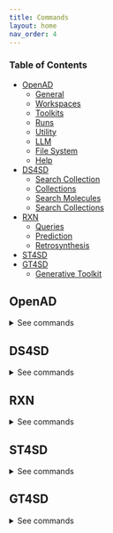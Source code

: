 ```yaml
---
title: Commands
layout: home
nav_order: 4
---
```


<!--

DO NOT EDIT
-----------
This file auto-generated.
To update it, see openad/docs/generate-docs.py

-->

### Table of Contents
- [OpenAD](#openad)
  - [General](#general)
  - [Workspaces](#workspaces)
  - [Toolkits](#toolkits)
  - [Runs](#runs)
  - [Utility](#utility)
  - [LLM](#llm)
  - [File System](#file-system)
  - [Help](#help)
- [DS4SD](#ds4sd)
  - [Search Collection](#search-collection)
  - [Collections](#collections)
  - [Search Molecules](#search-molecules)
  - [Search Collections](#search-collections)
- [RXN](#rxn)
  - [Queries](#queries)
  - [Prediction](#prediction)
  - [Retrosynthesis](#retrosynthesis)
- [ST4SD](#st4sd)
- [GT4SD](#gt4sd)
  - [Generative Toolkit](#generative-toolkit)

## OpenAD

<details markdown="block">
<summary>See commands</summary>

### General

`openad`{: .cmd }
Display the openad splash screen.<br><br>

`get status`{: .cmd }
Display the currently selected workspace and toolkit.<br><br>

`display history`{: .cmd }
Display the last 30 commands run in your current workspace.<br><br>

`clear sessions`{: .cmd }
Clear any other sessions that may be running.<br><br>

<br>

### Workspaces

`set workspace <workspace_name>`{: .cmd }
Change the current workspace.<br><br>

`get workspace [ <workspace_name> ]`{: .cmd }
Display details a workspace. When no workspace name is passed, details of your current workspace are displayed.<br><br>

`create workspace <workspace_name> [ description('<description>') on path '<path>' ]`{: .cmd }
Create a new workspace with an optional description and path.<br><br>

`remove workspace <workspace_name>`{: .cmd }
Remove a workspace from your registry. Note that this doesn't remove the workspace's directory.<br><br>

`list workspaces`{: .cmd }
Lists all your workspaces.<br><br>

<br>

### Toolkits

`ds4sd`{: .cmd }
Display the splash screen for the DS4SD toolkit.<br><br>

`rxn`{: .cmd }
Display the splash screen for the RXN toolkit.<br><br>

`st4sd`{: .cmd }
Display the splash screen for the ST4SD toolkit.<br><br>

`gt4sd`{: .cmd }
Display the splash screen for the GT4SD toolkit.<br><br>

`list toolkits`{: .cmd }
List all installed toolkits. To see all available toolkits, run `list all toolkits`.<br><br>

`list all toolkits`{: .cmd }
List all available toolkits.<br><br>

`add toolkit <toolkit_name>`{: .cmd }
Install a toolkit.<br><br>

`remove toolkit <toolkit_name>`{: .cmd }
Remove a toolkit from the registry.
Note: This doesn't delete the toolkit code. If the toolkit is added again, a backup of the previous install is created in the toolkit directory at ~/.openad/toolkits.<br><br>

`set context <toolkit_name> [ reset ]`{: .cmd }
Set your context to the chosen toolkit. By setting the context, the selected toolkit functions become available to you. The optional parameter 'reset' can be used to reset your login information.<br><br>

`get context`{: .cmd }
Display the currently selected toolkit.<br><br>

`unset context`{: .cmd }
Exit your toolkit context. You will no longer have access to toolkit-specific functions.<br><br>

<br>

### Runs

`create run`{: .cmd }
Start recording a run.<br><br>

`save run as <run_name>`{: .cmd }
Stop recording a run and save it.<br><br>

`run <run_name>`{: .cmd }
Execute a previously recorded run. This will execute every command and continue regardless of any failures.<br><br>

`list runs`{: .cmd }
List all runs saved in the current workspace.<br><br>

`display run <run_name>`{: .cmd }
Display the commands stored in a certain run.<br><br>

<br>

### Utility

`display data '<csv_filename>'`{: .cmd }
Display data from a csv file.<br><br>

`-> result save [as '<csv_filename>']`{: .cmd }
Save table data to csv file.<br><br>

`-> result open`{: .cmd }
Explore table data in the browser.<br><br>

`-> result edit`{: .cmd }
Edit table data in the browser.<br><br>

`-> result copy`{: .cmd }
Copy table data to clipboard, formatted for spreadheet.<br><br>

`-> result display`{: .cmd }
Display the result in the CLI.<br><br>

`edit config '<json_config_file>' [ schema '<schema_file>']`{: .cmd }
Edit any JSON file in your workspace directly from the CLI. If a schema is specified, it will be used for validation and documentation.<br><br>

`show molecules using ( file '<mols_file>' | dataframe <dataframe> )
    [ save as '<sdf_or_csv_file>' | as molsobject ]`{: .cmd }
Launch the molecule viewer to examine and select molecules from a SMILES sdf/csv dataset.

Examples:

`show molecules using file 'base_molecules.sdf' as molsobject`
`show molecules using dataframe my_dataframe save as 'selection.sdf'`<br><br>

<br>

### LLM

`tell me <how to do xyz>`{: .cmd }
Ask your AI assistant how to do anything in OpenAD.<br><br>

`set llm  <language_model_name>`{: .cmd }
Set the target language model name for the "tell me" command.<br><br>

`clear llm auth`{: .cmd }
Clear the language model's authentication file.<br><br>

<br>

### File System

`list files`{: .cmd }
List all files in your current workspace.<br><br>

`import from '<external_source_file>' to '<workspace_file>'`{: .cmd }
Import a file from outside OpenAD into your current workspace.<br><br>

`export from '<workspace_file>' to '<external_file>'`{: .cmd }
Export a file from your current workspace to anywhere on your hard drive.<br><br>

`copy file '<workspace_file>' to '<other_workspace_name>'`{: .cmd }
Export a file from your current workspace to another workspace.<br><br>

`remove '<filename>'`{: .cmd }
Remove a file from your current workspace.<br><br>

<br>

### Help

`intro`{: .cmd }
Display an introduction to the OpenAD CLI.<br><br>

`docs`{: .cmd }
Open the documentation webpage.<br><br>

`?`{: .cmd }
List all available commands.<br><br>

`<soft>...</soft> ?`{: .cmd }
Display what a command does, or list all commands that contain this string.<br><br>

<br>

</details>

## DS4SD


<details markdown="block">
<summary>See commands</summary>

### Search Collection

`search collection '<collection name or key>' for '<search string>' using ( [ page_size=<int> system_id=<system_id> edit_distance=<integer> display_first=<integer>]) show (data|docs) [ estimate only|return as data|save as '<csv_filename>' ]`{: .cmd }
external

NOTE: The Using Clause Requires all the Parameters added to the Using Clause be in the defined order as per in the above help documentation<br><br>

`search collection '<collection name or key>' for '<search string>' using ( [ page_size=<int> system_id=<system_id> edit_distance=<integer> display_first=<integer>]) show (data|docs) [ estimate only|return as data|save as '<csv_filename>' ]`{: .cmd }
Performs a document search of the Deep Search repository based on a given collection. The required USING clause specifies the collection to search. Use 'estimate only' to perform a general search, returning the potential number of hits.

Parameters:
- `'<collection name or key>'` the name or index key for a collection. Use the command `display all collections` to identify collections.
- `'<search string>'` the search string for the search.

Search String Syntax: DeepSearch uses Elastic Search string query syntax, supporting operators like the following:
-- `+` signifies AND operation
-- `|` signifies OR operation
-- `-` negates a single token
-- `"` wraps a number of tokens to signify a phrase for searching
-- `*` at the end of a term signifies a prefix query
-- `(` and `)` signify precedence
-- `~N` after a word signifies edit distance (fuzziness)
-- `~N` after a phrase signifies slop amount

`USING` clause Options:
- `page_size=`<integer>`` - result pagination, the default is None.
- `system_id=`<system_id>` ` - system cluster id, the default is the value 'default'.
- `edit_distance=`<integer>``  - Set the search word span criteria for key words for document searches. the default is 5. When set to 0, no snippets will be be returned.
- `display_first=`<integer>`` - If display_first > 0, the displayed result set will be truncated at the given number. The default is 0.

Clauses:
- `show (data | docs ) ` - `data` Display structured data from within the documents or `docs` Display document context.
It is permitted to specify both in a single command e.g. ` show (data docs)`
- `estimate only` - Determine the potential number of hits.
- `return as data` - For Notebook or API mode. Removes all styling from the Pandas DataFrame, ready for further processing.

Examples:
- Look for documents that contain discussions on power conversion efficiency:

`search collection 'arxiv-abstract' for 'ide("power conversion efficiency" OR PCE) AND organ*' using ( edit_distance=20 system_id=default) show (docs)`

- Search the pubchem archive for 'Ibuprofen' and display related molecules' data:

`search collection 'pubchem' for 'Ibuprofen' show (data)`

- Search for patents which mention a specific smiles molecule:

`search collection 'uspto-patent' for 'identifiers._name:"smiles#ccc(coc(=o)cs)(c(=o)c(=o)cs)c(=o)c(=o)cs"' show (data)`


NOTE: The Using Clause Requires all the Parameters added to the Using Clause be in the defined order as per in the above help documentation<br><br>

<br>

### Collections

`display all collections [save as '<csv_file_name>']`{: .cmd }
This function displays all available collections in Deep Search.
If you use the `SAVE AS` clause, it will save a csv file to the current workspace.<br><br>

`display collections in domains from list [<list_of_domains>] [save as '<csv_file_name>']`{: .cmd }
This function displays collections that belong to the listed domains.
If you use the `SAVE AS` clause, it will save a csv file to the current workspace.<br><br>

`display collection details '<collection_name>' | '<collection_key>'`{: .cmd }
This function displays the details for a specified collection. You can specify either the name of a collection `<collection_name>` or its index key `<collection_key>`.<br><br>

`display collections for domain '<domain_name>'`{: .cmd }
This command displays the available collections in a given Deep Search `<domain_name>`.<br><br>

<br>

### Search Molecules

`search for similar molecules to '<smiles_string>' [save as '<csv_file_name>']`{: .cmd }
This command searches for molecules that are similar to the provided molecule or molecule substructure `<smiles_string>` provided.

For example `search for similar molecules to 'C1(C(=C)C([O-])C1C)=O'`

If you use the `SAVE AS` clause, it will save a csv file to the current workspace.<br><br>

`search for patents containing molecule ['<smiles_molecule>'| '<inchi_molecule>'] [save as '<csv_file_name>']`{: .cmd }
This command searches for mentions of a specified molecules in registered patents.
As input parameters you can provide either a SMILES version of a molecule `<smiles_molecule>` or Inchi `<inchi_molecule>`, which can either be in key or string format.

` search for patents containing molecule 'CC(C)(c1ccccn1)C(CC(=O)O)Nc1nc(-c2c[nH]c3ncc(Cl)cc23)c(C#N)cc1F' `

If you use the `SAVE AS` clause, it will save a csv file to the current workspace.<br><br>

`search for molecules in patents from [list ['<patent1>', '<patent2>' .....] | dataframe <dataframe_name> | file '<workspace_file name>'] [save as '<csv_file_name>']`{: .cmd }
This command searches for molecules that are mentioned in the defined list of patents. If sourcing patents are from CSV or dataframe, these must contain a column with 'PATENT ID' or 'patent id' as the heading.

For Example: ` search for molecules in patents from list ['CN108473493B','US20190023713A1'] `

If you use the `SAVE AS` clause, it will save a csv file to the current workspace.<br><br>

`search for substructure instances of '<smiles_string>' [save as '<csv_file_name>']`{: .cmd }
This command searches for molecules with the instance of a molecule in their substructure, as defined in the `<smiles_string>` string.
If you use the `SAVE AS` clause, it will save a csv file to the current workspace.

For example: ` search for substructure instances of 'C1(C(=C)C([O-])C1C)=O' save as 'my_mol'`<br><br>

<br>

### Search Collections

`display collection matches for '<search_string>' [save as '<csv_file_name>']`{: .cmd }
This command searches all collections for documents that contain a given Deep Search `<search_string>`. This helps choose document collection(s) for subsequent search. Use `<index_key>` from the returned table in a search.
If you use the `SAVE AS` clause, it will save a csv file to the current workspace.<br><br>

<br>

</details>

## RXN


<details markdown="block">
<summary>See commands</summary>

### Queries

`list rxn models`{: .cmd }
lists current rxn AI Models available to the user<br><br>

<br>

### Prediction

`predict reaction topn in batch from (dataframe <dataframe_name> | file '<file_name.csv>' | list ['#smiles_reaction','#smiles_reaction') [USING (topn=<integer> ai_model='<existing_model>')] [use_saved]`{: .cmd }
This command performs a reaction prediction for topn providing results for a given list of reactions. The list of reactions can be specified as a string list, data frame or csv file from the current workspace. For data frames and csv files it will take the column with the name ‘reactions’.

In the `FROM` clause reactions are defined by a list of reactions where are SMILES string is delimited by '.' e.g. `'BrBr.c1ccc2cc3ccccc3cc2c1'`

The optional `USING` clause can specify an AI model, a value for topn, or both:
- `ai_model=’`<model_name>`’ ` The default value is '2020-07-01'
- `topn=`<integer>``  this sets the top n results, the default value is 3

Examples:
`predict reaction topn batch from list ['BrBr.c1ccc2cc3ccccc3cc2c1CCO' , 'BrBr.c1ccc2cc3ccccc3cc2c1']`

`predict reaction topn batch from list ['BrBr.c1ccc2cc3ccccc3cc2c1CCO' , 'BrBr.c1ccc2cc3ccccc3cc2c1'] using ( topn=6)`

You can also use previously generated results buy optionally using `use_saved` at the end of the command and it will use the results of any previously run commands with the same parameters while the toolkit has been installed.

`predict reaction topn batch from list ['BrBr.c1ccc2cc3ccccc3cc2c1CCO' , 'BrBr.c1ccc2cc3ccccc3cc2c1'] using (topn=6) use_saved `


NOTE: The Using Clause Requires all the Parameters added to the Using Clause be in the defined order as per in the above help documentation<br><br>

`predict reaction '<reaction-smiles-string>' [USING (ai_model='<valid_ai_model>')] [use_saved]`{: .cmd }
This command 'forward predicts' a reaction for a given SMILES string.

In the `FROM` clause is a list of reactions: SMILES strings delimited by a period '.', e.g. `'BrBr.c1ccc2cc3ccccc3cc2c1'`


The optional `USING` clause specifies a particular AI model.
-`ai_model=’`<model_name>`’` The default value is '2020-07-01'

Example:
`predict reaction 'BrBr.c1ccc2cc3ccccc3cc2c1CCO'`

You can optionally use previously generated results with `use_saved` at the end of the command. It will use the results of any previous commands run with the same parameters.

`predict reaction 'BrBr.c1ccc2cc3ccccc3cc2c1CCO' use_saved`

NOTE: The Using Clause Requires all the Parameters added to the Using Clause be in the defined order as per in the above help documentation<br><br>

`predict reaction in batch from [dataframe < dataframe_name > ] | [file '<file_name.csv>'] | [list ['#smiles','#smiles']]  [USING ( ai_model='<existing_model>')] [use_saved]`{: .cmd }
This command performs a reaction prediction providing results for a given list of possible reaction paths. The list of reactions can be specified as a string list, data frame or csv file from the current workspace. For data frames and csv files it will take the column with the name 'reactions'.

In the `FROM` clause reactions are defined by a list of reactions where are SMILES string is delimited by '.' e.g. `'BrBr.c1ccc2cc3ccccc3cc2c1'`

The optional `USING` clause specifies an AI model other than the default model.
- `ai_model=’`<model_name>`’ `The default ai_model is '2020-07-01'
Examples:
`predict reaction batch from list ['BrBr.c1ccc2cc3ccccc3cc2c1CCO' , 'BrBr.c1ccc2cc3ccccc3cc2c1']`

You can also use previously generated results by optionally using `use_saved` at the end of the command and it will use the results of any previously run commands with the same parameters while the toolkit has been installed.

`predict reaction batch from list ['BrBr.c1ccc2cc3ccccc3cc2c1CCO' , 'BrBr.c1ccc2cc3ccccc3cc2c1'] use_saved`

NOTE: The Using Clause Requires all the Parameters added to the Using Clause be in the defined order as per in the above help documentation<br><br>

<br>

### Retrosynthesis

`interpret recipe '<recipe-paragraph> | <workspace-file>'`{: .cmd }
This command builds a set of actions interpreted from a provided recipe defined as a provided string or a file in the current workspace in the parameter ``<recipe-paragraph>` | `<workspace-file>``<br><br>

`predict retrosynthesis '<product_SMILES_string>' [USING ( option=<valid_input> option2=<valid_input> )]`{: .cmd }
This command performs automatic retro synthesis route prediction on a given molecule.

The parameter `'<product_SMILES_string>'` takes a valid SMILES string.

Options for `USING` clause are:
- `availability_pricing_threshold=`<int>` ` maximum price in USD per g/ml of compounds. Default: no threshold.
- `available_smiles='<list of SMILES>'` list of molecules available as precursors, with delimiter '.'
- `exclude_smiles='<list of SMILES>'` list of molecules to exclude from the set of precursors, delimiter '.'
- `exclude_substructures='<list of SMILES>'` substructures to exclude, delimiter '.'
- `exclude_target_molecule=`<boolean>`` excluded target molecule, default True
- `fap=`<float>`` Every retrosynthetic step is evaluated with the FAP, a step is retained when forward confidence is greater than FAP, default 0.6
- `max_steps=`<int>`` The max steps, default is 3
- `nbeams=`<int>` ` The maximum number of beams exploring the hypertree, default 10
- `pruning_steps=`<int>`` The number of steps to prune a hypertree, default 2
- `ai_model='<ai_model_name>'` default '2020-07-01'

An example command is:
`predict retrosynthesis 'BrCCc1cccc2c(Br)c3ccccc3cc12' using (max_steps=3) `

NOTE: The Using Clause Requires all the Parameters added to the Using Clause be in the defined order as per in the above help documentation<br><br>

<br>

</details>

## ST4SD


<details markdown="block">
<summary>See commands</summary>

</details>

## GT4SD


<details markdown="block">
<summary>See commands</summary>

### Generative Toolkit

`exec inference()`{: .cmd }
this is a gt4sd test function<br><br>

<br>

</details>
